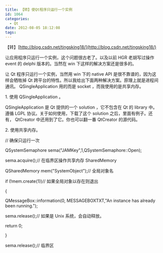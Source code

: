 ```yaml
---
title: 【转】使Qt程序只运行一个实例
id: 1064
categories:
  - Qt
date: 2012-08-05 18:12:08
tags:
---
```


【转】[http://blog.csdn.net/tingsking18/](http://blog.csdn.net/tingsking18/)

让应用程序只运行一个实例，这个问题很古老了。以及以前 HGR 老胡写过操作 event 的 delphi 版本的。当然在 win 下这样的解决方案还是很多的。

让 Qt 程序只运行一个实例，当然用 win 下的 native API 是很不靠谱的，因为这样会牺牲掉 Qt 跨平台的特性。所以我给出下面两种解决方案。原理上就是进程间通讯。 QSingleApplication 用的而是 socket ，而我使用的是共享内存。

1\. 使用 QSingleApplication 。

QSingleApplication 是 Qt 提供的一个 solution ，它不包含在 Qt 的 library 中。遵循 LGPL 协议。关于如何使用，下载了这个 solution 之后，里面有例子。还有， QtCreator 中还用到了它。你也可以翻一番 QtCreator 的源代码。

2\. 使用共享内存。

// 确保只运行一次

QSystemSemaphore sema("JAMKey",1,QSystemSemaphore::Open);

sema.acquire();// 在临界区操作共享内存 SharedMemory<!--more-->

QSharedMemory mem("SystemObject");// 全局对象名

if (!mem.create(1))// 如果全局对象以存在则退出

{

QMessageBox::information(0, MESSAGEBOXTXT,"An instance has already been running.");

sema.release();// 如果是 Unix 系统，会自动释放。

return 0;

}

sema.release();// 临界区